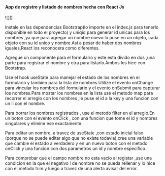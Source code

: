 <h4>App de registro y listado de nombres hecha con  React Js</h4>
![]()
<p>Instale en las dependencias Bootstrap(lo importe en el index.js para tenerlo disponible en todo el proyecto) y uniqid para generar id unicas para los nombres ,ya que para agregar un nombre nuevo lo puse en un objeto, cada objeto con su id unico y nombre.Asi a pesar de haber dos nombres iguales,React los reconocera como diferentes.
<p>Agregue un componente para el formulario y este esta divido en dos ,una parte para registrar el nombre y otra para listarlo.Ambos los hice con Bootstrap.</p>
Use el hook useState para manejar el estado de los nombres en el formulario y tambien para la lista de nombres.Utilize el evento onChange para vincular los nombres  del formulario y el evento onSubmit para capturar los nombres.</p<
<p>Para mostar los nombres en la lista  use el metodo map para recorrer el arreglo con los nombres ,le puse el id  a la key y una funcion con un li con el nombre.</p>
<p>Para borrar los nombres registrados , use el metodo filter en el arreglo.En un boton con el evento onClick , con una funcion que tome el id y nombres singulares y elimine ese exactamente.</p>
<p>Para editar un nombre, a travez de useState ,con estado inicial falso (porque no se puede editar algo que no existe todavia),cree una variable que cambie el estado a verdadero y en un nuevo boton con el metodo onClick y una funcion con dos parametros un  id y nombre especifico.</p>
Para comprobar que el campo nombre no esta vacio al registar ,use una condicion en la que el negativo ! de nombre no se pueda rellenar y lo hice con el metodo trim y luego a travez de una alerta avisar del error.
